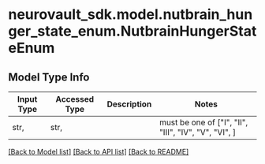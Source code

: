 # neurovault_sdk.model.nutbrain_hunger_state_enum.NutbrainHungerStateEnum

## Model Type Info
Input Type | Accessed Type | Description | Notes
------------ | ------------- | ------------- | -------------
str,  | str,  |  | must be one of ["I", "II", "III", "IV", "V", "VI", ] 

[[Back to Model list]](../../README.md#documentation-for-models) [[Back to API list]](../../README.md#documentation-for-api-endpoints) [[Back to README]](../../README.md)

